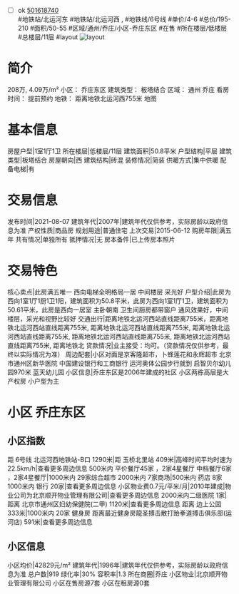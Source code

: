 - [ ] ok [501618740](https://bj.5i5j.com/ershoufang/501618740.html)  
 #地铁站/北运河东 #地铁站/北运河西 ,  #地铁线/6号线
#单价/4-6 #总价/195-210 #面积/50-55   #区域/通州/乔庄/小区-乔庄东区 #在售 #所在楼层/低楼层 #总楼层/11层 #layout 
![layout](http://image2a.5i5j.com/bdir/layout/af286a239cb148368f25f49516ca1b88.jpg_P5.jpg) 
# 简介 
 208万,  4.09万/m² 
小区： 乔庄东区
建筑类型： 板塔结合
区域： 通州 乔庄
看房时间： 提前预约
地铁： 距离地铁北运河西755米 地图
# 基本信息 
 房屋户型|1室1厅1卫
所在楼层|低楼层/11层
建筑面积|50.8平米
户型结构|平层
建筑类型|板塔结合
房屋朝向|西
建筑结构|砖混
装修情况|简装
供暖方式|集中供暖
配备电梯|有
# 交易信息 
 发布时间|2021-08-07
建筑年代|2007年|建筑年代仅供参考，实际房龄以政府信息为准
产权性质|商品房
规划用途|普通住宅
上次交易|2015-06-12
购房年限|满五年
共有情况|单独所有
抵押情况|无
房本备件|已上传房本照片
# 交易特色 
 核心卖点|此房满五唯一 西向电梯全明格局一居 中间楼层 采光好
户型介绍|此房为西向1室1厅1厨1卫1阳，建筑面积为50.8平米，此房为西向1室1厅1卫，建筑面积为50.61平米，此房是西向一居室 主卧朝南 卫生间厨房都带窗户 通风效果好，中间楼层，采光和视野比较好
交通出行|距离地铁北运河西站直线距离755米，距离地铁北运河西站直线距离755米, 距离地铁北运河西站直线距离755米, 距离地铁北运河西站直线距离755米, 距离地铁北运河西站直线距离755米, 距离地铁北运河西站直线距离755米, 距离地铁北
贷款情况|业主接受：均可。（贷款情况仅供参考，最终以实际情况为准）
周边配套|小区对面是京客隆超市，卜蜂莲花和永辉超市 北京市通州区新华医院 中国建设银行和工商银行 运河奥体公园步行就到 启智贝尔幼儿园970米 蓝天幼儿园
小区信息|乔庄东区是2006年建成的社区 小区两栋高层是大产权房 小户型为主
# 小区 乔庄东区
## 小区指数 
 距 6号线 北运河西地铁站-B口 1290米|距 玉桥北里站 409米|高峰时间平均时速为22.5km/h|查看更多周边信息
500米内 平价餐厅45家 ，2家4星餐厅
中档餐厅6家 ，2家4星餐厅|1000米内 29家综合超市
2000米内 7家商场|500米内 药店 8家
1000米内 银行 20家|查看更多周边信息
小区物业费0.7元/平米/月|2010年建成|物业公司为北京顺开物业管理有限公司|查看更多周边信息
2000米内二级医院 1家|距离 北京市通州区妇幼保健院(二甲)  1120米|查看更多周边信息
距离 边上公园 333米|1000米内 20家 健身房
距离最近健身房龍圣搏击散打跆拳道搏击俱乐部(运河店) 591米|查看更多周边信息
## 小区信息 
 小区均价|42829元/m²
建筑年代|1996年|建筑年代仅供参考，实际房龄以政府信息为准
总户数|919
绿化率|30%
容积率|1.3
所在商圈|乔庄
小区物业|北京顺开物业管理有限公司
小区在售房源7套
小区在租房源0套
